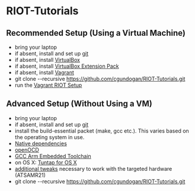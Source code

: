 # RIOT-Tutorials

## Recommended Setup (Using a Virtual Machine)
* bring your laptop
* if absent, install and set up [git](https://help.github.com/articles/set-up-git/)
* if absent, install [VirtualBox](https://www.virtualbox.org/wiki/Downloads)
* if absent, install [VirtualBox Extension Pack](https://www.virtualbox.org/wiki/Downloads)
* if absent, install [Vagrant](https://www.vagrantup.com/downloads.html)
* git clone --recursive https://github.com/cgundogan/RIOT-Tutorials.git
* run the [Vagrant RIOT Setup](https://github.com/RIOT-OS/RIOT/blob/master/dist/tools/vagrant/README.md)

## Advanced Setup (Without Using a VM)
* bring your laptop
* if absent, install and set up [git](https://help.github.com/articles/set-up-git/)
* install the build-essential packet (make, gcc etc.). This varies based on the operating system in use.
* [Native dependencies](https://github.com/RIOT-OS/RIOT/wiki/Family:-native#dependencies)
* [openOCD](https://github.com/RIOT-OS/RIOT/wiki/OpenOCD)
* [GCC Arm Embedded Toolchain](https://launchpad.net/gcc-arm-embedded)
* on OS X: [Tuntap for OS X](http://tuntaposx.sourceforge.net/)
* [additional tweaks](https://github.com/RIOT-OS/RIOT/wiki/Board:-Samr21-xpro) necessary to work with the targeted hardware (ATSAMR21)
* git clone --recursive https://github.com/cgundogan/RIOT-Tutorials.git
